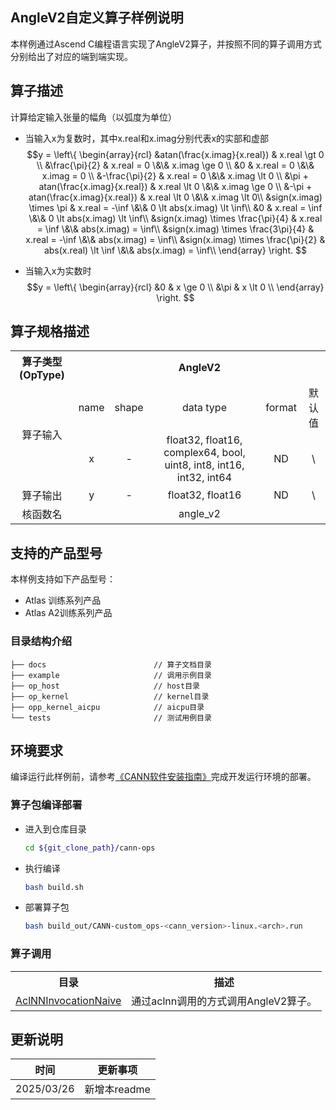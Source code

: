 ## AngleV2自定义算子样例说明 
本样例通过Ascend C编程语言实现了AngleV2算子，并按照不同的算子调用方式分别给出了对应的端到端实现。

## 算子描述
计算给定输入张量的幅角（以弧度为单位）

- 当输入x为复数时，其中x.real和x.imag分别代表x的实部和虚部
  $$y = \left\{
    \begin{array}{rcl}
    &atan(\frac{x.imag}{x.real}) & x.real \gt 0 \\
    &\frac{\pi}{2} & x.real = 0 \&\& x.imag \ge 0 \\
    &0 & x.real = 0 \&\& x.imag = 0 \\
    &-\frac{\pi}{2} & x.real = 0 \&\& x.imag \lt 0 \\
    &\pi + atan(\frac{x.imag}{x.real}) & x.real \lt 0 \&\& x.imag \ge 0 \\
    &-\pi + atan(\frac{x.imag}{x.real}) & x.real \lt 0 \&\& x.imag \lt 0\\
    &sign(x.imag) \times \pi & x.real = -\inf \&\& 0 \lt abs(x.imag) \lt \inf\\
    &0 & x.real = \inf \&\& 0 \lt abs(x.imag) \lt \inf\\
    &sign(x.imag) \times \frac{\pi}{4} & x.real = \inf \&\& abs(x.imag) = \inf\\
    &sign(x.imag) \times \frac{3\pi}{4} & x.real = -\inf \&\& abs(x.imag) = \inf\\
    &sign(x.imag) \times \frac{\pi}{2} & abs(x.real) \lt \inf \&\& abs(x.imag) = \inf\\
    \end{array}
    \right.
  $$

- 当输入x为实数时
  $$y = \left\{
    \begin{array}{rcl}
    &0 & x \ge 0 \\
    &\pi & x \lt 0 \\
    \end{array}
    \right.
  $$


## 算子规格描述
<table>
<tr><th align="center">算子类型(OpType)</th><th colspan="5" align="center">AngleV2</th></tr>
<tr><td rowspan="2" align="center">算子输入</td><td align="center">name</td><td align="center">shape</td><td align="center">data type</td><td align="center">format</td><td align="center">默认值</td></tr>

<tr><td align="center">x</td><td align="center">-</td><td align="center">float32, float16, complex64, bool, uint8, int8, int16, int32, int64</td><td align="center">ND</td><td align="center">\</td></tr>

<tr><td rowspan="1" align="center">算子输出</td><td align="center">y</td><td align="center">-</td><td align="center">float32, float16</td><td align="center">ND</td><td align="center">\</td></tr>

<tr><td rowspan="1" align="center">核函数名</td><td colspan="5" align="center">angle_v2</td></td></tr>
</table>


## 支持的产品型号
本样例支持如下产品型号：
- Atlas 训练系列产品
- Atlas A2训练系列产品

### 目录结构介绍
```
├── docs                        // 算子文档目录
├── example                     // 调用示例目录
├── op_host                     // host目录
├── op_kernel                   // kernel目录
├── opp_kernel_aicpu            // aicpu目录
└── tests                       // 测试用例目录
```

## 环境要求
编译运行此样例前，请参考[《CANN软件安装指南》](https://hiascend.com/document/redirect/CannCommunityInstSoftware)完成开发运行环境的部署。

### 算子包编译部署
  - 进入到仓库目录

    ```bash
    cd ${git_clone_path}/cann-ops
    ```

  - 执行编译

    ```bash
    bash build.sh
    ```

  - 部署算子包

    ```bash
    bash build_out/CANN-custom_ops-<cann_version>-linux.<arch>.run
    ```
    
### 算子调用
<table>
    <th>目录</th><th>描述</th>
    <tr>
        <td><a href="./examples/AclNNInvocationNaive"> AclNNInvocationNaive</td><td>通过aclnn调用的方式调用AngleV2算子。</td>
    </tr>
</table>

## 更新说明
| 时间 | 更新事项 |
|----|------|
| 2025/03/26 | 新增本readme |